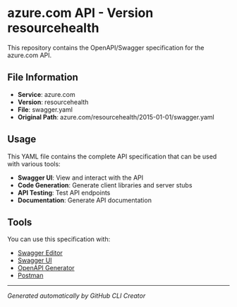# azure.com API - Version resourcehealth

This repository contains the OpenAPI/Swagger specification for the azure.com API.

## File Information

- **Service**: azure.com
- **Version**: resourcehealth
- **File**: swagger.yaml
- **Original Path**: azure.com/resourcehealth/2015-01-01/swagger.yaml

## Usage

This YAML file contains the complete API specification that can be used with various tools:

- **Swagger UI**: View and interact with the API
- **Code Generation**: Generate client libraries and server stubs
- **API Testing**: Test API endpoints
- **Documentation**: Generate API documentation

## Tools

You can use this specification with:

- [Swagger Editor](https://editor.swagger.io/)
- [Swagger UI](https://swagger.io/tools/swagger-ui/)
- [OpenAPI Generator](https://openapi-generator.tech/)
- [Postman](https://www.postman.com/)

---

*Generated automatically by GitHub CLI Creator*

